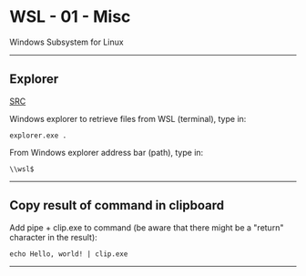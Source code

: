 # WSL - 01 - Misc

Windows Subsystem for Linux

***

## Explorer

[SRC](https://www.howtogeek.com/426749/how-to-access-your-linux-wsl-files-in-windows-10/)

Windows explorer to retrieve files from WSL (terminal), type in:

```console
explorer.exe .
```

From Windows explorer address bar (path), type in:

```text
\\wsl$
```

***

## Copy result of command in clipboard

Add pipe + clip.exe to command (be aware that there might be a "return" character in the result):

```console
echo Hello, world! | clip.exe
```

***
